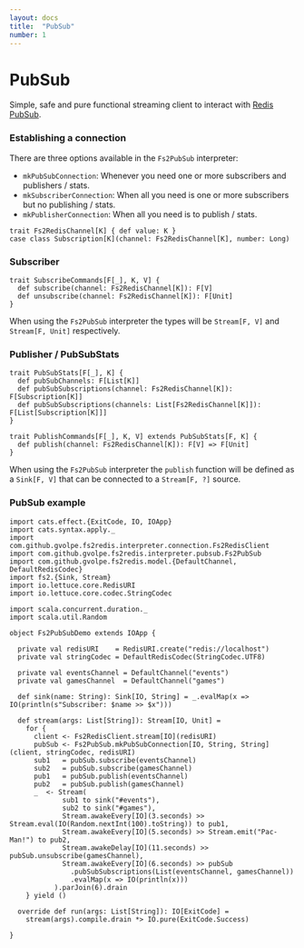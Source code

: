 ```yaml
---
layout: docs
title:  "PubSub"
number: 1
---
```


# PubSub

Simple, safe and pure functional streaming client to interact with [Redis PubSub](https://redis.io/topics/pubsub).

### Establishing a connection

There are three options available in the `Fs2PubSub` interpreter:

- `mkPubSubConnection`: Whenever you need one or more subscribers and publishers / stats.
- `mkSubscriberConnection`: When all you need is one or more subscribers but no publishing / stats.
- `mkPublisherConnection`: When all you need is to publish / stats.

```tut:invisible
trait Fs2RedisChannel[K] { def value: K }
case class Subscription[K](channel: Fs2RedisChannel[K], number: Long)
```

### Subscriber

```tut:silent
trait SubscribeCommands[F[_], K, V] {
  def subscribe(channel: Fs2RedisChannel[K]): F[V]
  def unsubscribe(channel: Fs2RedisChannel[K]): F[Unit]
}
```

When using the `Fs2PubSub` interpreter the types will be `Stream[F, V]` and `Stream[F, Unit]` respectively.

### Publisher / PubSubStats

```tut:silent
trait PubSubStats[F[_], K] {
  def pubSubChannels: F[List[K]]
  def pubSubSubscriptions(channel: Fs2RedisChannel[K]): F[Subscription[K]]
  def pubSubSubscriptions(channels: List[Fs2RedisChannel[K]]): F[List[Subscription[K]]]
}

trait PublishCommands[F[_], K, V] extends PubSubStats[F, K] {
  def publish(channel: Fs2RedisChannel[K]): F[V] => F[Unit]
}
```

When using the `Fs2PubSub` interpreter the `publish` function will be defined as a `Sink[F, V]` that can be connected to a `Stream[F, ?]` source.

### PubSub example

```tut:book:silent
import cats.effect.{ExitCode, IO, IOApp}
import cats.syntax.apply._
import com.github.gvolpe.fs2redis.interpreter.connection.Fs2RedisClient
import com.github.gvolpe.fs2redis.interpreter.pubsub.Fs2PubSub
import com.github.gvolpe.fs2redis.model.{DefaultChannel, DefaultRedisCodec}
import fs2.{Sink, Stream}
import io.lettuce.core.RedisURI
import io.lettuce.core.codec.StringCodec

import scala.concurrent.duration._
import scala.util.Random

object Fs2PubSubDemo extends IOApp {

  private val redisURI    = RedisURI.create("redis://localhost")
  private val stringCodec = DefaultRedisCodec(StringCodec.UTF8)

  private val eventsChannel = DefaultChannel("events")
  private val gamesChannel  = DefaultChannel("games")

  def sink(name: String): Sink[IO, String] = _.evalMap(x => IO(println(s"Subscriber: $name >> $x")))

  def stream(args: List[String]): Stream[IO, Unit] =
    for {
      client <- Fs2RedisClient.stream[IO](redisURI)
      pubSub <- Fs2PubSub.mkPubSubConnection[IO, String, String](client, stringCodec, redisURI)
      sub1   = pubSub.subscribe(eventsChannel)
      sub2   = pubSub.subscribe(gamesChannel)
      pub1   = pubSub.publish(eventsChannel)
      pub2   = pubSub.publish(gamesChannel)
      _  <- Stream(
             sub1 to sink("#events"),
             sub2 to sink("#games"),
             Stream.awakeEvery[IO](3.seconds) >> Stream.eval(IO(Random.nextInt(100).toString)) to pub1,
             Stream.awakeEvery[IO](5.seconds) >> Stream.emit("Pac-Man!") to pub2,
             Stream.awakeDelay[IO](11.seconds) >> pubSub.unsubscribe(gamesChannel),
             Stream.awakeEvery[IO](6.seconds) >> pubSub
               .pubSubSubscriptions(List(eventsChannel, gamesChannel))
               .evalMap(x => IO(println(x)))
           ).parJoin(6).drain
    } yield ()

  override def run(args: List[String]): IO[ExitCode] =
    stream(args).compile.drain *> IO.pure(ExitCode.Success)

}
```
